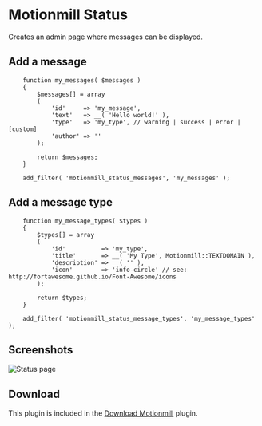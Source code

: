 Motionmill Status
=================

Creates an admin page where messages can be displayed.

Add a message
-------------

		function my_messages( $messages )
		{
			$messages[] = array
			(
				'id'     => 'my_message',
				'text'   => __( 'Hello world!' ),
				'type'   => 'my_type', // warning | success | error | [custom]
				'author' => ''
			);

			return $messages;
		}

		add_filter( 'motionmill_status_messages', 'my_messages' );

Add a message type
------------------

		function my_message_types( $types )
		{
			$types[] = array
			(
				'id'          => 'my_type',
				'title'       => __( 'My Type', Motionmill::TEXTDOMAIN ),
				'description' => __( '' ),
				'icon'        => 'info-circle' // see: http://fortawesome.github.io/Font-Awesome/icons
			);

			return $types;
		}

		add_filter( 'motionmill_status_message_types', 'my_message_types' );

Screenshots
-----------

![Status page](https://raw.githubusercontent.com/addwittz/motionmill/master/plugins/motionmill-status/screenshot-1.png)

Download
--------

This plugin is included in the [Download Motionmill](https://github.com/addwittz/motionmill/releases/latest) plugin.
